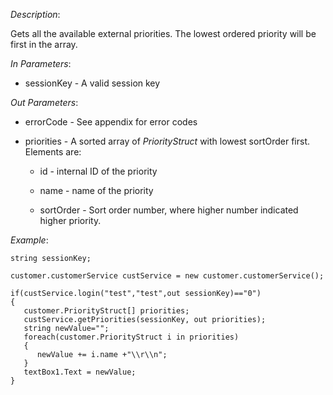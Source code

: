 <properties date="2016-06-24"
SortOrder="130"
/>

*Description*:

Gets all the available external priorities. The lowest ordered priority will be first in the array.

 

*In Parameters*:

* sessionKey            - A valid session key

 

*Out Parameters*:

* errorCode  - See appendix for error codes

* priorities    - A sorted array of *PriorityStruct* with lowest sortOrder first. Elements are:

  * id         - internal ID of the priority

  * name    - name of the priority

  * sortOrder         - Sort order number, where higher number indicated higher priority.

                       

*Example*:
```
string sessionKey;

customer.customerService custService = new customer.customerService();

if(custService.login("test","test",out sessionKey)=="0")
{
   customer.PriorityStruct[] priorities;
   custService.getPriorities(sessionKey, out priorities);
   string newValue="";
   foreach(customer.PriorityStruct i in priorities)
   {
      newValue += i.name +"\\r\\n";
   }
   textBox1.Text = newValue;
}
```